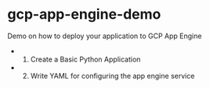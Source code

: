 # gcp-app-engine-demo

Demo on how to deploy your application to GCP App Engine

- 1. Create a Basic Python Application
- 2. Write YAML for configuring the app engine service